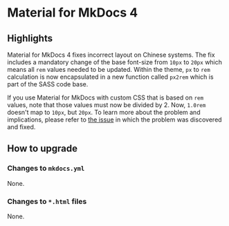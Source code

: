 # Material for MkDocs 4

## Highlights

Material for MkDocs 4 fixes incorrect layout on Chinese systems. The fix
includes a mandatory change of the base font-size from `10px` to `20px` which
means all `rem` values needed to be updated. Within the theme, `px` to `rem` 
calculation is now encapsulated in a new function called `px2rem` which is part
of the SASS code base.

If you use Material for MkDocs with custom CSS that is based on `rem` values,
note that those values must now be divided by 2. Now, `1.0rem` doesn't map to
`10px`, but `20px`. To learn more about the problem and implications, please
refer to [the issue][1] in which the problem was discovered and fixed.

  [1]: https://github.com/squidfunk/mkdocs-material/issues/911

## How to upgrade

### Changes to `mkdocs.yml`

None.

### Changes to `*.html` files

None.
